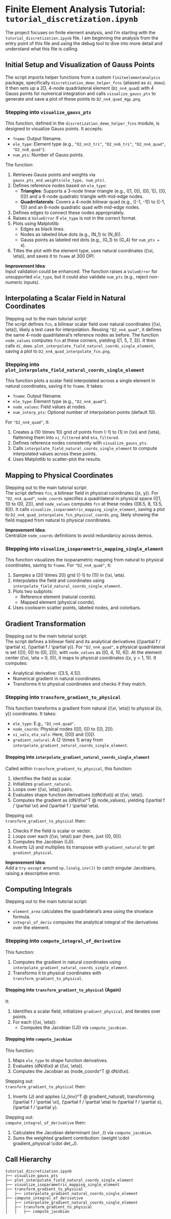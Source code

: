 # Finite Element Analysis Tutorial: `tutorial_discretization.ipynb`

The project focuses on finite element analysis, and I’m starting with the `tutorial_discretization.ipynb` file. I am beginning the analysis from the entry point of this file and using the debug tool to dive into more detail and understand what this file is calling.

## Initial Setup and Visualization of Gauss Points

The script imports helper functions from a custom `finiteelementanalysis` package, specifically `discretization_demo_helper_fcns` (aliased as `di_demo`). It then sets up a 2D, 4-node quadrilateral element (`D2_nn4_quad`) with 4 Gauss points for numerical integration and calls `visualize_gauss_pts` to generate and save a plot of these points to `D2_nn4_quad_4gp.png`.

### Stepping into `visualize_gauss_pts`

This function, defined in the `discretization_demo_helper_fcns` module, is designed to visualize Gauss points. It accepts:

- `fname`: Output filename.
- `ele_type`: Element type (e.g., `"D2_nn3_tri"`, `"D2_nn6_tri"`, `"D2_nn4_quad"`, `"D2_nn8_quad"`).
- `num_pts`: Number of Gauss points.

The function:
1. Retrieves Gauss points and weights via `gauss_pts_and_weights(ele_type, num_pts)`.
2. Defines reference nodes based on `ele_type`:
   - **Triangles**: Supports a 3-node linear triangle (e.g., \([1, 0]\), \([0, 1]\), \([0, 0]\)) and a 6-node quadratic triangle with mid-edge nodes.
   - **Quadrrilaterals**: Covers a 4-node bilinear quad (e.g., \([-1, -1]\) to \([-1, 1]\)) and an 8-node quadratic quad with mid-edge nodes.
3. Defines edges to connect these nodes appropriately.
4. Raises a `ValueError` if `ele_type` is not in the correct format.
5. Plots using Matplotlib:
   - Edges as black lines.
   - Nodes as labeled blue dots (e.g., \(N_1\) to \(N_8\)).
   - Gauss points as labeled red dots (e.g., \(G_1\) to \(G_4\) for `num_pts = 4`).
6. Titles the plot with the element type, uses natural coordinates (\(\xi, \eta\)), and saves it to `fname` at 300 DPI.

**Improvement Idea**:  
Input validation could be enhanced. The function raises a `ValueError` for unsupported `ele_type`, but it could also validate `num_pts` (e.g., reject non-numeric inputs).

## Interpolating a Scalar Field in Natural Coordinates

Stepping out to the main tutorial script:  
The script defines `fcn`, a bilinear scalar field over natural coordinates (\(\xi, \eta\)), likely a test case for interpolation. Reusing `"D2_nn4_quad"`, it defines the same 4-node quadrilateral’s reference nodes as before. The function `node_values` computes `fcn` at these corners, yielding \([1, 5, 7, 3]\). It then calls `di_demo.plot_interpolate_field_natural_coords_single_element`, saving a plot to `D2_nn4_quad_interpolate_fcn.png`.

### Stepping into `plot_interpolate_field_natural_coords_single_element`

This function plots a scalar field interpolated across a single element in natural coordinates, saving it to `fname`. It takes:
- `fname`: Output filename.
- `ele_type`: Element type (e.g., `"D2_nn4_quad"`).
- `node_values`: Field values at nodes.
- `num_interp_pts`: Optional number of interpolation points (default 10).

For `"D2_nn4_quad"`, it:
1. Creates a \(10 \times 10\) grid of points from \(-1\) to \(1\) in \(\xi\) and \(\eta\), flattening them into `xi_filtered` and `eta_filtered`.
2. Defines reference nodes consistently with `visualize_gauss_pts`.
3. Calls `interpolate_field_natural_coords_single_element` to compute interpolated values across these points.
4. Uses Matplotlib to scatter-plot the results.

## Mapping to Physical Coordinates

Stepping out to the main tutorial script:  
The script defines `fcn`, a bilinear field in physical coordinates (\(x, y\)). For `"D2_nn4_quad"`, `node_coords` specifies a quadrilateral in physical space (\([1, 1]\) to \([0, 2]\)), and `node_values` computes `fcn` at these nodes (\([6.5, 8, 13.5, 6]\)). It calls `visualize_isoparametric_mapping_single_element`, saving a plot to `D2_nn4_quad_interpolate_fcn_physical_coords.png`, likely showing the field mapped from natural to physical coordinates.

**Improvement Idea**:  
Centralize `node_coords` definitions to avoid redundancy across demos.

### Stepping into `visualize_isoparametric_mapping_single_element`

This function visualizes the isoparametric mapping from natural to physical coordinates, saving to `fname`. For `"D2_nn4_quad"`, it:
1. Samples a \(20 \times 20\) grid (\(-1\) to \(1\)) in \(\xi, \eta\).
2. Interpolates the field and coordinates using `interpolate_field_natural_coords_single_element`.
3. Plots two subplots:
   - Reference element (natural coords).
   - Mapped element (physical coords).
4. Uses coolwarm scatter points, labeled nodes, and colorbars.

## Gradient Transformation

Stepping out to the main tutorial script:  
The script defines a bilinear field and its analytical derivatives (\(\partial f / \partial x\), \(\partial f / \partial y\)). For `"D2_nn4_quad"`, a physical quadrilateral is set (\([0, 0]\) to \([0, 2]\)), with `node_values` as \([0, 4, 10, 6]\). At the element center (\(\xi, \eta = 0, 0\)), it maps to physical coordinates (\(x, y = 1, 1\)). It computes:
- Analytical derivative: \([3.5, 4.5]\).
- Numerical gradient in natural coordinates.
- Transforms it to physical coordinates and checks if they match.

### Stepping into `transform_gradient_to_physical`

This function transforms a gradient from natural (\(\xi, \eta\)) to physical (\(x, y\)) coordinates. It takes:
- `ele_type`: E.g., `"D2_nn4_quad"`.
- `node_coords`: Physical nodes (\([0, 0]\) to \([0, 2]\)).
- `xi_vals`, `eta_vals`: Here, \([0]\) and \([0]\).
- `gradient_natural`: A \(2 \times 1\) array from `interpolate_gradient_natural_coords_single_element`.

#### Stepping into `interpolate_gradient_natural_coords_single_element`

Called within `transform_gradient_to_physical`, this function:
1. Identifies the field as scalar.
2. Initializes `gradient_natural`.
3. Loops over (\(\xi, \eta\)) pairs.
4. Evaluates shape function derivatives (\(dN/d\xi\)) at (\(\xi, \eta\)).
5. Computes the gradient as \(dN/d\xi^T @ node_values\), yielding \(\partial f / \partial \xi\) and \(\partial f / \partial \eta\).

Stepping out:  
`transform_gradient_to_physical` then:
1. Checks if the field is scalar or vector.
2. Loops over each (\(\xi, \eta\)) pair (here, just \((0, 0)\)).
3. Computes the Jacobian (\(J\)).
4. Inverts \(J\) and multiplies its transpose with `gradient_natural` to get `gradient_physical`.

**Improvement Idea**:  
Add a `try-except` around `np.linalg.inv(J)` to catch singular Jacobians, raising a descriptive error.

## Computing Integrals

Stepping out to the main tutorial script:  
- `element_area` calculates the quadrilateral’s area using the shoelace formula.
- `integral_of_deriv` computes the analytical integral of the derivatives over the element.

### Stepping into `compute_integral_of_derivative`

This function:
1. Computes the gradient in natural coordinates using `interpolate_gradient_natural_coords_single_element`.
2. Transforms it to physical coordinates with `transform_gradient_to_physical`.

#### Stepping into `transform_gradient_to_physical` (Again)

It:
1. Identifies a scalar field, initializes `gradient_physical`, and iterates over points.
2. For each (\(\xi, \eta\)):
   - Computes the Jacobian (\(J\)) via `compute_jacobian`.

#### Stepping into `compute_jacobian`

This function:
1. Maps `ele_type` to shape function derivatives.
2. Evaluates \(dN/d\xi\) at (\(\xi, \eta\)).
3. Computes the Jacobian as \(node_coords^T @ dN/d\xi\).

Stepping out:  
`transform_gradient_to_physical` then:
1. Inverts \(J\) and applies \(J_{inv}^T @ gradient_natural\), transforming \(\partial f / \partial \xi\), \(\partial f / \partial \eta\) to \(\partial f / \partial x\), \(\partial f / \partial y\).

Stepping out:  
`compute_integral_of_derivative` then:
1. Calculates the Jacobian determinant (`det_J`) via `compute_jacobian`.
2. Sums the weighted gradient contribution: \(weight \cdot gradient_physical \cdot det_J\).

## Call Hierarchy

```plaintext
tutorial_discretization.ipynb
├── visualize_gauss_pts
├── plot_interpolate_field_natural_coords_single_element
├── visualize_isoparametric_mapping_single_element
├── transform_gradient_to_physical
│   ├── interpolate_gradient_natural_coords_single_element
├── compute_integral_of_derivative
│   ├── interpolate_gradient_natural_coords_single_element
│   ├── transform_gradient_to_physical
│   │   ├── compute_jacobian

